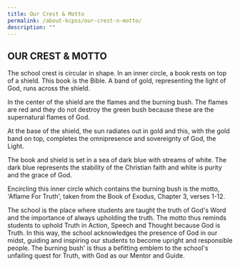 ```yaml
---
title: Our Crest & Motto
permalink: /about-kcpss/our-crest-n-motto/
description: ""
---
```

## OUR CREST & MOTTO


  
  

The school crest is circular in shape. In an inner circle, a book rests on top of a shield. This book is the Bible. A band of gold, representing the light of God, runs across the shield.  
  
In the center of the shield are the flames and the burning bush. The flames are red and they do not destroy the green bush because these are the supernatural flames of God.  
  
At the base of the shield, the sun radiates out in gold and this, with the gold band on top, completes the omnipresence and sovereignty of God, the Light.  
  
The book and shield is set in a sea of dark blue with streams of white. The dark blue represents the stability of the Christian faith and white is purity and the grace of God.  
  
Encircling this inner circle which contains the burning bush is the motto, 'Aflame For Truth', taken from the Book of Exodus, Chapter 3, verses 1-12.  
  
The school is the place where students are taught the truth of God's Word and the importance of always upholding the truth. The motto thus reminds students to uphold Truth in Action, Speech and Thought because God is Truth. In this way, the school acknowledges the presence of God in our midst, guiding and inspiring our students to become upright and responsible people. The burning bush' is thus a befitting emblem to the school's unfailing quest for Truth, with God as our Mentor and Guide.